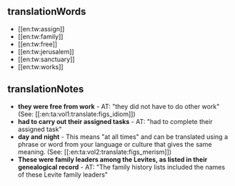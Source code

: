 ## translationWords

* [[en:tw:assign]]
* [[en:tw:family]]
* [[en:tw:free]]
* [[en:tw:jerusalem]]
* [[en:tw:sanctuary]]
* [[en:tw:works]]

## translationNotes

* **they were free from work** - AT: "they did not have to do other work" (See: [[:en:ta:vol1:translate:figs_idiom]])
* **had to carry out their assigned tasks** - AT: "had to complete their assigned task"
* **day and night** - This means "at all times" and can be translated using a phrase or word from your language or culture that gives the same meaning. (See: [[:en:ta:vol2:translate:figs_merism]])
* **These were family leaders among the Levites, as listed in their genealogical record** - AT: "The family history lists included the names of these Levite family leaders"
